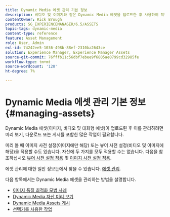 ```yaml
---
title: Dynamic Media 에셋 관리 기본 정보
description: 비디오 및 이미지와 같은 Dynamic Media 에셋을 업로드한 후 사용하여 작업하는 방법을 알아봅니다. 에셋을 미리 보거나, 다운로드하거나, 게시할 수 있습니다.
contentOwner: Rick Brough
products: SG_EXPERIENCEMANAGER/6.5/ASSETS
topic-tags: dynamic-media
content-type: reference
feature: Asset Management
role: User, Admin
exl-id: 74242ee5-1036-498b-88ef-2310ba2643ce
solution: Experience Manager, Experience Manager Assets
source-git-commit: 76fffb11c56dbf7ebee9f6805ae0799cd32985fe
workflow-type: tm+mt
source-wordcount: '128'
ht-degree: 7%

---
```


# Dynamic Media 에셋 관리 기본 정보 {#managing-assets}

Dynamic Media 에셋(이미지, 비디오 및 대화형 에셋)이 업로드된 후 이를 관리하려면 미리 보기, 다운로드 또는 게시를 포함한 많은 작업이 필요합니다.

미리 볼 때 이미지 사전 설정(이미지에만 해당) 또는 뷰어 사전 설정(비디오 및 이미지에 해당)을 적용할 수도 있습니다. 자산에 두 가지를 모두 적용할 수는 없습니다. 다음을 참조하십시오 [뷰어 사전 설정 적용](/help/assets/viewer-presets.md) 및 [이미지 사전 설정 적용](/help/assets/image-sets.md).

에셋 관리에 대한 일반 정보는에서 찾을 수 있습니다. [에셋 관리](/help/assets/manage-assets.md).

다음 항목에서는 Dynamic Media 에셋을 관리하는 방법을 설명합니다.

* [이미지 품질 최적화 모범 사례](/help/assets/best-practices-for-optimizing-the-quality-of-your-images.md)
* [Dynamic Media 자산 미리 보기](/help/assets/previewing-assets.md)
* [Dynamic Media Assets 게시](/help/assets/publishing-dynamicmedia-assets.md)
* [선택기를 사용한 작업](/help/assets/working-with-selectors.md)

